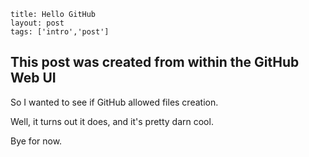 ```
title: Hello GitHub
layout: post
tags: ['intro','post']
```

## This post was created from within the GitHub Web UI

So I wanted to see if GitHub allowed files creation.

Well, it turns out it does, and it's pretty darn cool.

Bye for now.
